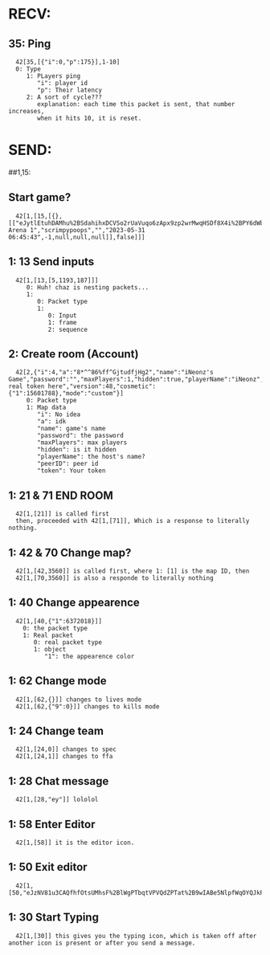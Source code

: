  # RECV:
   ## 35: Ping
      42[35,[{"i":0,"p":175}],1-10]
      0: Type 
         1: PLayers ping
            "i": player id
            "p": Their latency
         2: A sort of cycle???
            explanation: each time this packet is sent, that number increases,
            when it hits 10, it is reset.
 # SEND:
   ##1,15: 
   ## Start game? 
      42[1,[15,[{},[["eJytlEtuhDAMhu%2BSdahihxDCVSo2rUaVuqo6zApx9zp2wrMwqHSDf8X4i%2BPY6dWbal57haoBraxqkMydlzwtVd57BKfVFy0VoAvUqMmAhnZoB90r4EAKt%2BWzeA4HLWYKRw4H%2F%2BISIIrdFCryFoY%2BKxVFkdUEtym3BA9HbEHgCMuKRZHVxC6ZbRIazFOynlsyiTkRHRNzJaA8ynZMaiF4B1xXoWIu%2Fj%2FYy92ZDVbaYgEPqVZxk4lQM2Gb12lAkLNdIMT0Y5NcOAXAsokP%2B8zlui4EF9itCwxpOkICm8PhCGOjLpX0XdjAZTriHsucz59bZgDt3wnut%2FEHUt3340a%2BUjUFbLCGebihVXKHeAEhPW3ddZL0tryr9K35OTpJgw0tzJ%2FZC7hWq88oZ39y8edt5vLbfMJjV55dh0wWeeo1C3YckFk4Otp0EK26R7LvYj%2FS%2Bv3WqaaPf8c7LFPXgaFnkGoBwCWBmGBdlQapY4B%2B6geyTmKg4pxqH7WP7V0DWBiGH8N6j3g%3D","Simple Arena 1","scrimpypoops","","2023-05-31 06:45:43",-1,null,null,null]],false]]]
   
   ## 1: 13 Send inputs
      42[1,[13,[5,1193,187]]] 
         0: Huh! chaz is nesting packets... 
         1:
            0: Packet type 
            1: 
               0: Input 
               1: frame 
               2: sequence
   ## 2: Create room (Account)
      42[2,{"i":4,"a":"8*^^86%ff^GjtudfjHg2","name":"iNeonz's Game","password":"","maxPlayers":1,"hidden":true,"playerName":"iNeonz","peerID":"","token":"my real token here","version":48,"cosmetic":{"1":15601788},"mode":"custom"}]
         0: Packet type
         1: Map data
            "i": No idea
            "a": idk
            "name": game's name
            "password": the password
            "maxPlayers": max players
            "hidden": is it hidden
            "playerName": the host's name?
            "peerID": peer id
            "token": Your token
   ## 1: 21 & 71 END ROOM
      42[1,[21]] is called first
      then, proceeded with 42[1,[71]], Which is a response to literally nothing.
   ## 1: 42 & 70 Change map?
      42[1,[42,3560]] is called first, where 1: [1] is the map ID, then
      42[1,[70,3560]] is also a responde to literally nothing
   ## 1: 40 Change appearence
      42[1,[40,{"1":6372018}]]
        0: the packet type
        1: Real packet
           0: real packet type
           1: object
              "1": the appearence color
   ## 1: 62 Change mode
      42[1,[62,{}]] changes to lives mode
      42[1,[62,{"9":0}]] changes to kills mode
   ## 1: 24 Change team
      42[1,[24,0]] changes to spec
      42[1,[24,1]] changes to ffa
   ## 1: 28 Chat message
      42[1,[28,"ey"]] lololol
   ## 1: 58 Enter Editor
      42[1,[58]] it is the editor icon.
   ## 1: 50 Exit editor
      42[1,[50,"eJzNV81u3CAQfhfOtsUMhsF%2BlWgPTbqtVPVQdZPTat%2B9wIABe5NlpfWqOYQJkPnmj2%2FGZ%2FEq5pezQDEDDboTSswovWDFrDpxCqfkTg0RIbiDP26rD5d77KoVO97Hw%2BVw6c4C3L91XrUZkFWDHeimbulv8%2B%2B1uPo742DA0QuODjiTmOXgTADptqR0wshX3cGPb79PR3fZiPn978fxtjmU4ZOI2RyszFHsdvJ5cRltBpaLqGVtA8fN%2FWsfMlGZFFyKpmW8ceU%2BFmFGLWbxXXRiVG2uYo50Fj91VdfQnGpGbgekDJhjSxmQCkATADEWK5iE9tCAUgAZQxg9itypbm3EwZ1xpvgO74CBqCivrB1WqkEG3VT4kEvAyNbndY83kGiFngeJVQRbeKw5gMwWPdyVG%2FLX8hqWntdCNRMDl32j2f5ubzkCQSKWbAwNSwUGM4BKyVAt9ufHvRZjjJJY4JiaaVSR84dmmt8%2BZ4MKZ6bIOoFQXz2h6quVBnaU95YA80BKE4yPLC9%2B%2B6ATA94OGywZKYSofdN5ZU2Vso6Yb7pLG4jtF5a4hVC%2BVb0pB1XTNRb31uKoR0WRu3FD3ggrVm1xuSwHqsRUkduhgzkBddkmdplumCHQefS0kQKZOtTCSi0FCRAr8ktWQh3j9l%2FMamgqa3CwT5qckGJWm2un9cmjTYWJOxcmcwuqPFi0kHJWVkoJZQ2iZA3S3MTuwYD0wnbEwIRB21n566yorlpxyBVVAkSaSENKWyfO3beUEultnNA1xl7cqtKrHFJb2b2rGAIwVn7aVlR8r%2Bk7eadPDxUf7%2FT4UUBNperdZ5tDJ35514pYcFb9J4MzQEezQhCQp9Vie4zbqtrF67vp8ko118%2F2Ol3fnq5bgjbtp9ynE9geHGJCO%2FH%2BEdc3Xn%2FG%2FdPxXcxnMUbPfcczvqKBC9t%2FZrgfi1za5wvXtqdBMH66GaxPHLiUjAakocvlH6H10Io%3D"]]
   ## 1: 30 Start Typing
      42[1,[30]] this gives you the typing icon, which is taken off after another icon is present or after you send a message.
